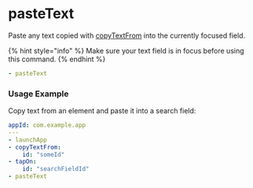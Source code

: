 # pasteText

Paste any text copied with [copyTextFrom](copytextfrom.md) into the currently focused field.

{% hint style="info" %}
Make sure your text field is in focus before using this command.
{% endhint %}

```yaml
- pasteText
```

### Usage Example

Copy text from an element and paste it into a search field:

```yaml
appId: com.example.app
---
- launchApp
- copyTextFrom:
    id: "someId"
- tapOn:
    id: "searchFieldId"
- pasteText
```

